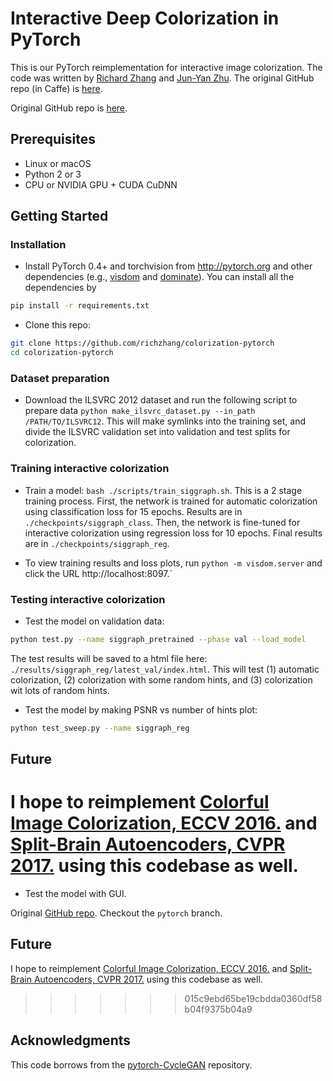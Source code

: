 # Interactive Deep Colorization in PyTorch

This is our PyTorch reimplementation for interactive image colorization. The code was written by [Richard Zhang](https://github.com/richzhang) and [Jun-Yan Zhu](https://github.com/junyanz). The original GitHub repo (in Caffe) is [here](https://richzhang.github.io/ideepcolor/).

Original GitHub repo is [here](https://richzhang.github.io/ideepcolor/).

## Prerequisites
- Linux or macOS
- Python 2 or 3
- CPU or NVIDIA GPU + CUDA CuDNN

## Getting Started
### Installation
- Install PyTorch 0.4+ and torchvision from http://pytorch.org and other dependencies (e.g., [visdom](https://github.com/facebookresearch/visdom) and [dominate](https://github.com/Knio/dominate)). You can install all the dependencies by
```bash
pip install -r requirements.txt
```
- Clone this repo:
```bash
git clone https://github.com/richzhang/colorization-pytorch
cd colorization-pytorch
```

### Dataset preparation
- Download the ILSVRC 2012 dataset and run the following script to prepare data
```python make_ilsvrc_dataset.py --in_path /PATH/TO/ILSVRC12```. This will make symlinks into the training set, and divide the ILSVRC validation set into validation and test splits for colorization.

### Training interactive colorization
- Train a model: ```bash ./scripts/train_siggraph.sh```. This is a 2 stage training process. First, the network is trained for automatic colorization using classification loss for 15 epochs. Results are in `./checkpoints/siggraph_class`. Then, the network is fine-tuned for interactive colorization using regression loss for 10 epochs. Final results are in `./checkpoints/siggraph_reg`.

- To view training results and loss plots, run `python -m visdom.server` and click the URL http://localhost:8097.`

### Testing interactive colorization
- Test the model on validation data:
```bash
python test.py --name siggraph_pretrained --phase val --load_model
```
The test results will be saved to a html file here: `./results/siggraph_reg/latest_val/index.html`. This will test (1) automatic colorization, (2) colorization with some random hints, and (3) colorization wit lots of random hints.

- Test the model by making PSNR vs number of hints plot:
```bash
python test_sweep.py --name siggraph_reg
```


## Future

I hope to reimplement [Colorful Image Colorization, ECCV 2016.]() and [Split-Brain Autoencoders, CVPR 2017.]() using this codebase as well.
=======
- Test the model with GUI.

Original [GitHub repo](https://github.com/junyanz/interactive-deep-colorization). Checkout the `pytorch` branch.

## Future

I hope to reimplement [Colorful Image Colorization, ECCV 2016.](https://github.com/richzhang/colorization) and [Split-Brain Autoencoders, CVPR 2017.](https://github.com/richzhang/splitbrainauto) using this codebase as well.
>>>>>>> 015c9ebd65be19cbdda0360df58b04f9375b04a9

## Acknowledgments
This code borrows from the [pytorch-CycleGAN](https://github.com/junyanz/pytorch-CycleGAN-and-pix2pix) repository.
